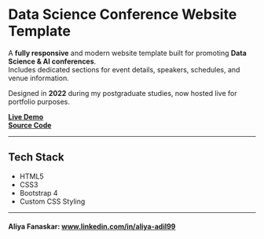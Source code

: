 # Data Science Conference Website Template

A **fully responsive** and modern website template built for promoting **Data Science & AI conferences**.  
Includes dedicated sections for event details, speakers, schedules, and venue information.

Designed in **2022** during my postgraduate studies, now hosted live for portfolio purposes.  

**[Live Demo](https://aliya-fanaskar.github.io/Data-Science-Conference-Website-Template/)**  
**[Source Code](https://github.com/Aliya-Fanaskar/Data-Science-Conference-Website-Template)**  

---

## Tech Stack
- HTML5  
- CSS3  
- Bootstrap 4  
- Custom CSS Styling  

---

#### Aliya Fanaskar: www.linkedin.com/in/aliya-adil99
